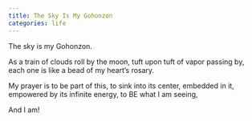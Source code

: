 ```yaml
---
title: The Sky Is My Gohonzon
categories: life
---
```

The sky is my Gohonzon.

As a train of clouds
roll by the moon,
tuft upon tuft
of vapor
passing by,
each one is like a bead
of my heart’s rosary.

My prayer is to be part of this,
to sink into its center,
embedded in it,
empowered by its
infinite energy,
to BE what I am seeing,

And I am!
